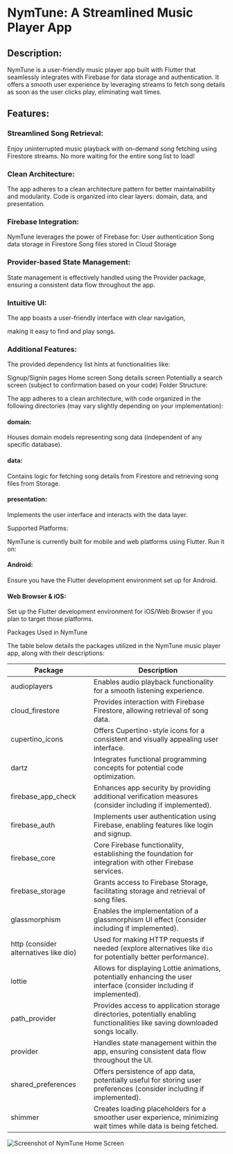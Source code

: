 # NymTune: A Streamlined Music Player App

## Description:

NymTune is a user-friendly music player app built with Flutter that seamlessly integrates
with Firebase for data storage and authentication.
It offers a smooth user experience by leveraging streams
to fetch song details as soon as the user clicks play, eliminating wait times.

## Features:

### Streamlined Song Retrieval:

Enjoy uninterrupted music playback with on-demand song fetching using Firestore streams.
No more waiting for the entire song list to load!

### Clean Architecture:

The app adheres to a clean architecture pattern for better maintainability and modularity.
Code is organized into clear layers: domain, data, and presentation.

### Firebase Integration:

NymTune leverages the power of Firebase for:
User authentication
Song data storage in Firestore
Song files stored in Cloud Storage

### Provider-based State Management:

State management is effectively handled using the Provider package,
ensuring a consistent data flow throughout the app.

### Intuitive UI:

The app boasts a user-friendly interface with clear navigation,

making it easy to find and play songs.

### Additional Features:

The provided dependency list hints at functionalities like:

Signup/Signin pages
Home screen
Song details screen
Potentially a search screen (subject to confirmation based on your code)
Folder Structure:

The app adheres to a clean architecture, with code organized in the following directories (may vary slightly depending on your implementation):

#### domain:

Houses domain models representing song data (independent of any specific database).

#### data:

Contains logic for fetching song details from Firestore and retrieving song files from Storage.

#### presentation:

Implements the user interface and interacts with the data layer.

Supported Platforms:

NymTune is currently built for mobile and web platforms using Flutter. Run it on:

#### Android:

Ensure you have the Flutter development environment set up for Android.

#### Web Browser & iOS:

Set up the Flutter development environment for iOS/Web Browser if you plan to target those platforms.

Packages Used in NymTune

The table below details the packages utilized in the NymTune music player app, along with their descriptions:

| Package                               | Description                                                                                                                    |
| ------------------------------------- | ------------------------------------------------------------------------------------------------------------------------------ |
| audioplayers                          | Enables audio playback functionality for a smooth listening experience.                                                        |
| cloud_firestore                       | Provides interaction with Firebase Firestore, allowing retrieval of song data.                                                 |
| cupertino_icons                       | Offers Cupertino-style icons for a consistent and visually appealing user interface.                                           |
| dartz                                 | Integrates functional programming concepts for potential code optimization.                                                    |
| firebase_app_check                    | Enhances app security by providing additional verification measures (consider including if implemented).                       |
| firebase_auth                         | Implements user authentication using Firebase, enabling features like login and signup.                                        |
| firebase_core                         | Core Firebase functionality, establishing the foundation for integration with other Firebase services.                         |
| firebase_storage                      | Grants access to Firebase Storage, facilitating storage and retrieval of song files.                                           |
| glassmorphism                         | Enables the implementation of a glassmorphism UI effect (consider including if implemented).                                   |
| http (consider alternatives like dio) | Used for making HTTP requests if needed (explore alternatives like `dio` for potentially better performance).                  |
| lottie                                | Allows for displaying Lottie animations, potentially enhancing the user interface (consider including if implemented).         |
| path_provider                         | Provides access to application storage directories, potentially enabling functionalities like saving downloaded songs locally. |
| provider                              | Handles state management within the app, ensuring consistent data flow throughout the UI.                                      |
| shared_preferences                    | Offers persistence of app data, potentially useful for storing user preferences (consider including if implemented).           |
| shimmer                               | Creates loading placeholders for a smoother user experience, minimizing wait times while data is being fetched.                |

![Screenshot of NymTune Home Screen](../assets/nymtune_poster.png)
